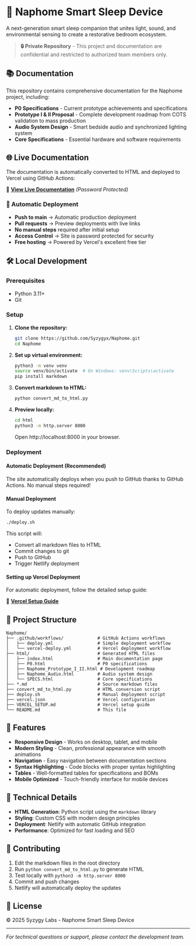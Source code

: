 # 🌙 Naphome Smart Sleep Device

A next-generation smart sleep companion that unites light, sound, and environmental sensing to create a restorative bedroom ecosystem.

> **🔒 Private Repository** - This project and documentation are confidential and restricted to authorized team members only.

## 📚 Documentation

This repository contains comprehensive documentation for the Naphome project, including:

- **P0 Specifications** - Current prototype achievements and specifications
- **Prototype I & II Proposal** - Complete development roadmap from COTS validation to mass production
- **Audio System Design** - Smart bedside audio and synchronized lighting system
- **Core Specifications** - Essential hardware and software requirements

## 🌐 Live Documentation

The documentation is automatically converted to HTML and deployed to Vercel using GitHub Actions:

🔗 **[View Live Documentation](https://naphome-docs.vercel.app)** *(Password Protected)*

### 🚀 Automatic Deployment

- **Push to main** → Automatic production deployment
- **Pull requests** → Preview deployments with live links
- **No manual steps** required after initial setup
- **Access Control** → Site is password protected for security
- **Free hosting** → Powered by Vercel's excellent free tier

## 🛠️ Local Development

### Prerequisites

- Python 3.11+
- Git

### Setup

1. **Clone the repository:**
   ```bash
   git clone https://github.com/Syzygyx/Naphome.git
   cd Naphome
   ```

2. **Set up virtual environment:**
   ```bash
   python3 -m venv venv
   source venv/bin/activate  # On Windows: venv\Scripts\activate
   pip install markdown
   ```

3. **Convert markdown to HTML:**
   ```bash
   python convert_md_to_html.py
   ```

4. **Preview locally:**
   ```bash
   cd html
   python3 -m http.server 8000
   ```
   Open http://localhost:8000 in your browser.

### Deployment

#### Automatic Deployment (Recommended)
The site automatically deploys when you push to GitHub thanks to GitHub Actions. No manual steps required!

#### Manual Deployment
To deploy updates manually:

```bash
./deploy.sh
```

This script will:
- Convert all markdown files to HTML
- Commit changes to git
- Push to GitHub
- Trigger Netlify deployment

#### Setting up Vercel Deployment
For automatic deployment, follow the detailed setup guide:

📖 **[Vercel Setup Guide](VERCEL_SETUP.md)**

## 📁 Project Structure

```
Naphome/
├── .github/workflows/             # GitHub Actions workflows
│   ├── deploy.yml                 # Simple deployment workflow
│   └── vercel-deploy.yml          # Vercel deployment workflow
├── html/                          # Generated HTML files
│   ├── index.html                 # Main documentation page
│   ├── P0.html                    # P0 specifications
│   ├── Naphome_Prototype_I_II.html # Development roadmap
│   ├── Naphome_Audio.html         # Audio system design
│   └── SPECS.html                 # Core specifications
├── *.md                           # Source markdown files
├── convert_md_to_html.py          # HTML conversion script
├── deploy.sh                      # Manual deployment script
├── vercel.json                    # Vercel configuration
├── VERCEL_SETUP.md                # Vercel setup guide
└── README.md                      # This file
```

## 🎨 Features

- **Responsive Design** - Works on desktop, tablet, and mobile
- **Modern Styling** - Clean, professional appearance with smooth animations
- **Navigation** - Easy navigation between documentation sections
- **Syntax Highlighting** - Code blocks with proper syntax highlighting
- **Tables** - Well-formatted tables for specifications and BOMs
- **Mobile Optimized** - Touch-friendly interface for mobile devices

## 🔧 Technical Details

- **HTML Generation**: Python script using the `markdown` library
- **Styling**: Custom CSS with modern design principles
- **Deployment**: Netlify with automatic GitHub integration
- **Performance**: Optimized for fast loading and SEO

## 📝 Contributing

1. Edit the markdown files in the root directory
2. Run `python convert_md_to_html.py` to generate HTML
3. Test locally with `python3 -m http.server 8000`
4. Commit and push changes
5. Netlify will automatically deploy the updates

## 📄 License

© 2025 Syzygy Labs - Naphome Smart Sleep Device

---

*For technical questions or support, please contact the development team.*
